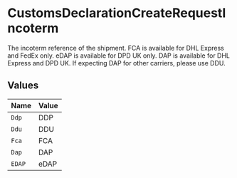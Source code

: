 # CustomsDeclarationCreateRequestIncoterm

The incoterm reference of the shipment. FCA is available for DHL Express and FedEx only. 
eDAP is available for DPD UK only. DAP is available for DHL Express and DPD UK.
If expecting DAP for other carriers, please use DDU.


## Values

| Name   | Value  |
| ------ | ------ |
| `Ddp`  | DDP    |
| `Ddu`  | DDU    |
| `Fca`  | FCA    |
| `Dap`  | DAP    |
| `EDAP` | eDAP   |